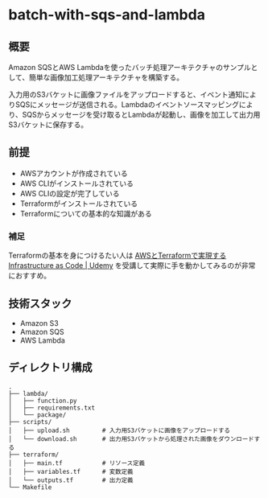 # batch-with-sqs-and-lambda

## 概要

Amazon SQSとAWS Lambdaを使ったバッチ処理アーキテクチャのサンプルとして、簡単な画像加工処理アーキテクチャを構築する。

入力用のS3バケットに画像ファイルをアップロードすると、イベント通知によりSQSにメッセージが送信される。Lambdaのイベントソースマッピングにより、SQSからメッセージを受け取るとLambdaが起動し、画像を加工して出力用S3バケットに保存する。

## 前提

- AWSアカウントが作成されている
- AWS CLIがインストールされている
- AWS CLIの設定が完了している
- Terraformがインストールされている
- Terraformについての基本的な知識がある

### 補足

Terraformの基本を身につけるたい人は [AWSとTerraformで実現するInfrastructure as Code | Udemy](https://www.udemy.com/course/iac-with-terraform/) を受講して実際に手を動かしてみるのが非常におすすめ。

## 技術スタック

- Amazon S3
- Amazon SQS
- AWS Lambda

## ディレクトリ構成

```text
.
├── lambda/
│   ├── function.py
│   ├── requirements.txt
│   └── package/
├── scripts/
│   ├── upload.sh         # 入力用S3バケットに画像をアップロードする
│   └── download.sh       # 出力用S3バケットから処理された画像をダウンロードする
├── terraform/
│   ├── main.tf           # リソース定義
│   ├── variables.tf      # 変数定義
│   └── outputs.tf        # 出力定義
└── Makefile
```
